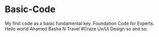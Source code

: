 # Basic-Code
My first code as a basic fundamental key. Foundation Code for Experts.
Hello world 
Ahamed Basha N
Travel 
#Craze
Ux/Ui Design
so and so.
